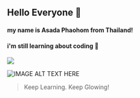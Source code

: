 ## Hello Everyone 👋

#### my name is Asada Phaohom from Thailand!

#### i'm still learning about coding 💬

<p>
  <a href="https://skillicons.dev">
    <img src="https://skillicons.dev/icons?i=js,html,css,ts,nodejs,bootstrap,tailwind,mysql,mongodb,py" />
  </a>
</p>

![IMAGE ALT TEXT HERE](https://i.kym-cdn.com/photos/images/original/001/384/545/7b9.jpg)

> Keep Learning. Keep Glowing!

<!--
**watripledouble/watripledouble** is a ✨ _special_ ✨ repository because its `README.md` (this file) appears on your GitHub profile.

Here are some ideas to get you started:

- 🔭 I’m currently working on ...
- 🌱 I’m currently learning ...
- 👯 I’m looking to collaborate on ...
- 🤔 I’m looking for help with ...
- 💬 Ask me about ...
- 📫 How to reach me: ...
- 😄 Pronouns: ...
- ⚡ Fun fact: ...
-->
